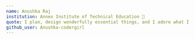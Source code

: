 ```yaml
---
name: Anushka Raj 
institution: Annex Institute of Technical Education 🚩 
quote: I plan, design wonderfully essential things, and I adore what I do.
github_user: Anushka-codergirl
---
```

